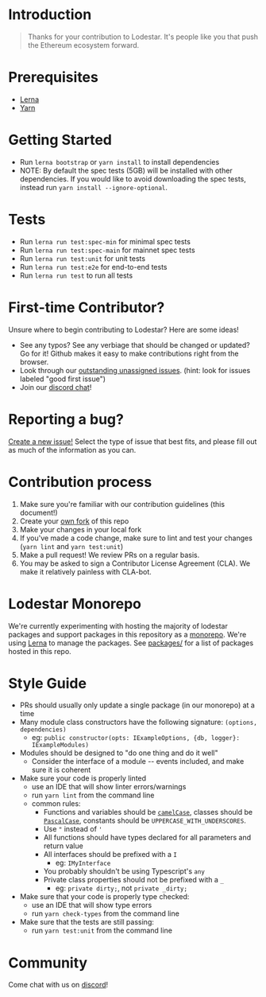 # Introduction

> Thanks for your contribution to Lodestar. It's people like you that push the Ethereum ecosystem forward.

# Prerequisites
- [Lerna](https://github.com/lerna/lerna)
- [Yarn](https://yarnpkg.com/)

# Getting Started
- Run `lerna bootstrap` or `yarn install` to install dependencies
- NOTE: By default the spec tests (5GB) will be installed with other dependencies. If you would like to avoid downloading the spec tests, instead run `yarn install --ignore-optional`.

# Tests
- Run `lerna run test:spec-min` for minimal spec tests
- Run `lerna run test:spec-main` for mainnet spec tests
- Run `lerna run test:unit` for unit tests
- Run `lerna run test:e2e` for end-to-end tests
- Run `lerna run test` to run all tests

# First-time Contributor?
Unsure where to begin contributing to Lodestar? Here are some ideas!

- See any typos? See any verbiage that should be changed or updated? Go for it! Github makes it easy to make contributions right from the browser.
- Look through our [outstanding unassigned issues](https://github.com/ChainSafe/lodestar/issues?q=is%3Aopen+is%3Aissue+no%3Aassignee). (hint: look for issues labeled "good first issue")
- Join our [discord chat](https://discord.gg/aMxzVcr)!

# Reporting a bug?
[Create a new issue!](https://github.com/ChainSafe/lodestar/issues/new/choose) Select the type of issue that best fits, and please fill out as much of the information as you can.

# Contribution process

1. Make sure you're familiar with our contribution guidelines (this document!)
2. Create your [own fork](https://github.com/ChainSafe/lodestar/fork) of this repo
3. Make your changes in your local fork
4. If you've made a code change, make sure to lint and test your changes (`yarn lint` and `yarn test:unit`)
5. Make a pull request! We review PRs on a regular basis.
6. You may be asked to sign a Contributor License Agreement (CLA). We make it relatively painless with CLA-bot.

# Lodestar Monorepo

We're currently experimenting with hosting the majority of lodestar packages and support packages in this repository as a [monorepo](https://en.wikipedia.org/wiki/Monorepo). We're using [Lerna](https://lerna.js.org/) to manage the packages.
See [packages/](https://github.com/ChainSafe/lodestar/tree/master/packages) for a list of packages hosted in this repo.

# Style Guide

- PRs should usually only update a single package (in our monorepo) at a time
- Many module class constructors have the following signature: `(options, dependencies)`
    - eg: `public constructor(opts: IExampleOptions, {db, logger}: IExampleModules)`
- Modules should be designed to "do one thing and do it well"
    - Consider the interface of a module -- events included, and make sure it is coherent
- Make sure your code is properly linted
    - use an IDE that will show linter errors/warnings
    - run `yarn lint` from the command line
    - common rules:
        - Functions and variables should be [`camelCase`](https://en.wikipedia.org/wiki/Camel_case), classes should be [`PascalCase`](http://wiki.c2.com/?PascalCase), constants should be `UPPERCASE_WITH_UNDERSCORES`.
        - Use `"` instead of `'`
        - All functions should have types declared for all parameters and return value
        - All interfaces should be prefixed with a `I`
            - eg: `IMyInterface`
        - You probably shouldn't be using Typescript's `any`
        - Private class properties should not be prefixed with a `_`
            - eg: `private dirty;`, not `private _dirty;`
- Make sure that your code is properly type checked: 
    - use an IDE that will show type errors
    - run `yarn check-types` from the command line
- Make sure that the tests are still passing: 
    - run `yarn test:unit` from the command line

# Community

Come chat with us on [discord](https://discord.gg/aMxzVcr)!